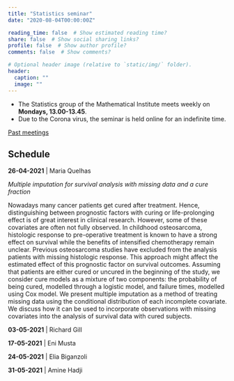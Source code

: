 ```yaml
---
title: "Statistics seminar"
date: "2020-08-04T00:00:00Z"

reading_time: false  # Show estimated reading time?
share: false  # Show social sharing links?
profile: false  # Show author profile?
comments: false  # Show comments?

# Optional header image (relative to `static/img/` folder).
header:
  caption: ""
  image: ""
---
```


- The Statistics group of the Mathematical Institute meets weekly on **Mondays,
13.00-13.45**. 
- Due to the Corona virus, the seminar is held online for an
indefinite time.

[Past meetings](/seminar-past)

## Schedule

**26-04-2021** |  Maria Quelhas

*Multiple imputation for survival analysis with missing data and a cure fraction*   


Nowadays many cancer patients get cured after treatment. Hence, distinguishing between
prognostic factors with curing or life-prolonging effect is of great interest in clinical research.
However, some of these covariates are often not fully observed. In childhood osteosarcoma,
histologic response to pre-operative treatment is known to have a strong effect on survival
while the benefits of intensified chemotherapy remain unclear. Previous osteosarcoma
studies have excluded from the analysis patients with missing histologic response. This
approach might affect the estimated effect of this prognostic factor on survival outcomes.
Assuming that patients are either cured or uncured in the beginning of the study, we
consider cure models as a mixture of two components: the probability of being cured,
modelled through a logistic model, and failure times, modelled using Cox model.
We present multiple imputation as a method of treating missing data using the conditional
distribution of each incomplete covariate. We discuss how it can be used to incorporate
observations with missing covariates into the analysis of survival data with cured subjects.


**03-05-2021** | Richard Gill  

**17-05-2021** |  Eni Musta  

**24-05-2021** |  Elia Biganzoli  

**31-05-2021** |  Amine Hadji   




